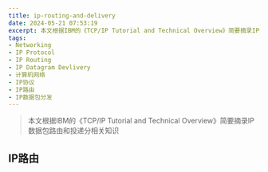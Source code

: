 ```yaml
---
title: ip-routing-and-delivery
date: 2024-05-21 07:53:19
excerpt: 本文根据IBM的《TCP/IP Tutorial and Technical Overview》简要摘录IP数据包路由和投递分相关知识
tags:
- Networking
- IP Protocol
- IP Routing
- IP Datagram Devlivery
- 计算机网络
- IP协议
- IP路由
- IP数据包分发
---
```


> 本文根据IBM的《TCP/IP Tutorial and Technical Overview》简要摘录IP数据包路由和投递分相关知识

## IP路由

